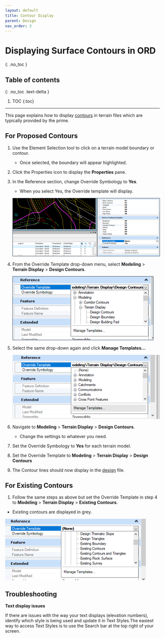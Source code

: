 ```yaml
---
layout: default
title: Contour Display
parent: Design
nav_order: 3
---
```


# Displaying Surface Contours in ORD
{: .no_toc }

## Table of contents
{: .no_toc .text-delta }

1. TOC
{:toc}

---

This page explains how to display [contours] in terrain files which are typically provided by the prime.

## For Proposed Contours

1.  Use the Element Selection tool to click on a terrain model boundary or contour. 

    -   Once selected, the boundary will appear highlighted.

2.  Click the Properties icon to display the **Properties** pane.

3.  In the Reference section, change Override Symbology to **Yes**.

    -   When you select Yes, the Override template will display.

    ![](../assets/images/contour-highlighted.png)

4.  From the Override Template drop-down menu, select **Modeling** > **Terrain Display** > **Design Contours**.

    ![](../assets/images/design-contours.png)

5.  Select the same drop-down again and click **Manage Templates...**

    ![](../assets/images/manage-templates.png)

6.  Navigate to **Modeling** > **Terrain Display** > **Design Contours**.

    -   Change the settings to whatever you need. 

7.  Set the Override Symbology to **Yes** for each terrain model.

8.  Set the Override Template to **Modeling** > **Terrain Display** > **Design Contours**

9.  The Contour lines should now display in the [design] file. 

## For Existing Contours

1.  Follow the same steps as above but set the Override Template in step 4 to **Modeling** > **Terrain Display** > **Existing Contours**.

-   Existing contours are displayed in grey.

![](../assets/images/existing-contours.png)

## Troubleshooting

**Text display issues**

If there are issues with the way your text displays (elevation numbers), identify which style is being used and update it in Text Styles.The easiest way to access Text Styles is to use the Search bar at the top right of your screen.

[contours]: /knowledge-base/docs/glossary#contours
[design]: /knowledge-base/docs/glossary#design-file